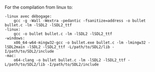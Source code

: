 For the compilation from linux to:

    -linux avec débogage: 
        gcc -g -Wall -Wextra -pedantic -fsanitize=address -o bullet bullet.c -lm -lSDL2 -lSDL2_ttf
    -linux: 
        gcc -o bullet bullet.c -lm -lSDL2 -lSDL2_ttf
    -windows: 
        x86_64-w64-mingw32-gcc -o bullet.exe bullet.c -lm -lmingw32 -lSDL2main -lSDL2 -lSDL2_ttf -L/path/to/SDL2/lib -I/path/to/SDL2/include
    -mac: 
        o64-clang -o bullet bullet.c -lm -lSDL2 -lSDL2_ttf -L/path/to/SDL2/lib -I/path/to/SDL2/include

